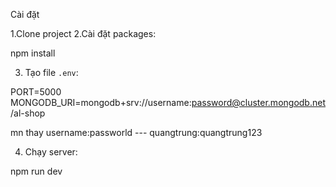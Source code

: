 
Cài đặt

1.Clone project
2.Cài đặt packages:

npm install

3. Tạo file `.env`:

PORT=5000
MONGODB_URI=mongodb+srv://username:password@cluster.mongodb.net/al-shop

mn thay username:passworld --- quangtrung:quangtrung123

4. Chạy server:

npm run dev


